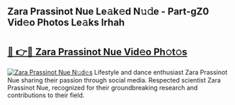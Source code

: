 ## Zara Prassinot Nue Le𝚊k𝚎d N𝚞𝚍e - Part-gZ0 Vid𝚎o Photos Le𝚊ks lrhah

# <h2><a href="http://fb1yt47.evod.top/?m=Zara+Prassinot+Nue">🔗 👉🔴 Zara Prassinot Nue Vid𝚎o Ph𝚘t𝚘s</a></h2>

[![Zara Prassinot Nue N𝚞d𝚎s](https://i.imgur.com/8V9OHl7.gif)](http://fb1yt47.evod.top/?m=Zara+Prassinot+Nue)
Lifestyle and dance enthusiast Zara Prassinot Nue sharing their passion through social media. Respected scientist Zara Prassinot Nue, recognized for their groundbreaking research and contributions to their field. 
